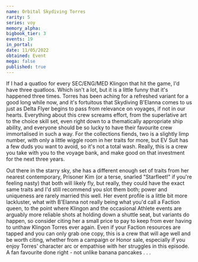 ```yaml
---
name: Orbital Skydiving Torres
rarity: 5
series: voy
memory_alpha:
bigbook_tier: 3
events: 19
in_portal:
date: 11/05/2022
obtained: Event
mega: false
published: true
---
```


If I had a quatloo for every SEC/ENG/MED Klingon that hit the game, I'd have three quatloos. Which isn't a lot, but it is a little funny that it's happened three times. Torres has been aching for a refreshed variant for a good long while now, and it's fortuitous that Skydiving B'Elanna comes to us just as Delta Flyer begins to pass from relevance on voyages, if not in our hearts. Everything about this crew screams effort, from the superlative art to the choice skill set, even right down to a thematically appropriate ship ability, and everyone should be so lucky to have their favourite crew immortalised in such a way. For the collections fiends, two is a slightly limp number, with only a little wiggle room in her traits for more, but EV Suit has a few duds you want to avoid, so it's not a total wash. Really, this is a crew you take with you to the voyage bank, and make good on that investment for the next three years.

Out there in the starry sky, she has a different enough set of traits from her nearest contemporary, Prisoner Kim (or a terse, snarled "Starfleet!" if you're feeling nasty) that both will likely fly, but really, they could have the exact same traits and I'd still recommend you slot them both; power and uniqueness are rarely married this well. Her event profile is a little bit more lackluster, what with B'Elanna not really being what you'd call a Faction queen, to the point where Klingon and the occasional Athlete events are arguably more reliable shots at holding down a shuttle seat, but variants do happen, so consider citing her a small price to pay to keep from ever having to unthaw Klingon Torres ever again. Even if your Faction resources are tapped and you can only grab one copy, this is a crew that will age well and be worth citing, whether from a campaign or Honor sale, especially if you enjoy Torres' character arc or empathise with her struggles in this episode. A fan favourite done right - not unlike banana pancakes . . .
